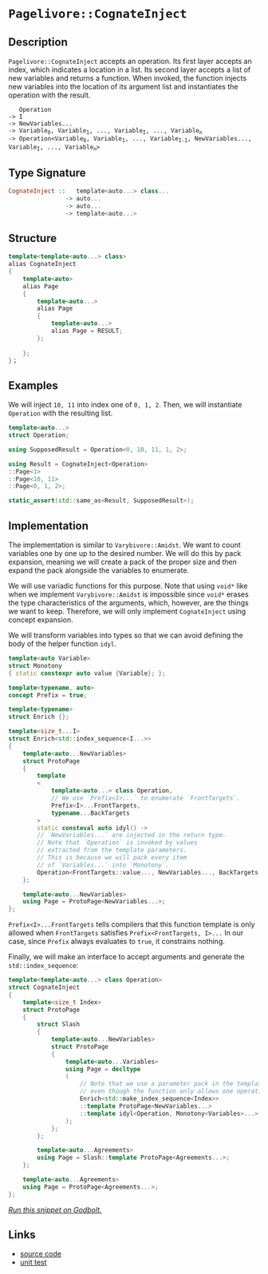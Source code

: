 <!-- Copyright 2024 Feng Mofan
SPDX-License-Identifier: Apache-2.0 -->

# `Pagelivore::CognateInject`

## Description

`Pagelivore::CognateInject` accepts an operation.
Its first layer accepts an index, which indicates a location in a list.
Its second layer accepts a list of new variables and returns a function.
When invoked, the function injects new variables into the location of its argument list and instantiates the operation with the result.

<pre><code>   Operation
-> I
-> NewVariables...
-> Variable<sub>0</sub>, Variable<sub>1</sub>, ..., Variable<sub>I</sub>, ..., Variable<sub>n</sub>
-> Operation&lt;Variable<sub>0</sub>, Variable<sub>1</sub>, ..., Variable<sub>I-1</sub>, NewVariables..., Variable<sub>I</sub>, ..., Variable<sub>n</sub>&gt;</code></pre>

## Type Signature

```Haskell
CognateInject ::   template<auto...> class...
                -> auto...
                -> auto...
                -> template<auto...>
```

## Structure

```C++
template<template<auto...> class>
alias CognateInject
{
    template<auto>
    alias Page
    {
        template<auto...>
        alias Page
        { 
            template<auto...>
            alias Page = RESULT;
        };
        
    };
}；
```

## Examples

We will inject `10, 11` into index one of `0, 1, 2`. Then, we will instantiate `Operation` with the resulting list.

```C++
template<auto...>
struct Operation;

using SupposedResult = Operation<0, 10, 11, 1, 2>;

using Result = CognateInject<Operation>
::Page<1>
::Page<10, 11>
::Page<0, 1, 2>;

static_assert(std::same_as<Result, SupposedResult>);
```

## Implementation

The implementation is similar to `Varybivore::Amidst`.
We want to count variables one by one up to the desired number.
We will do this by pack expansion, meaning we will create a pack of the proper size and then expand the pack alongside the variables to enumerate.

We will use variadic functions for this purpose.
Note that using `void*` like when we implement `Varybivore::Amidst` is impossible since `void*` erases the type characteristics of the arguments, which, however, are the things we want to keep.
Therefore, we will only implement `CognateInject` using concept expansion.

We will transform variables into types so that we can avoid defining the body of the helper function `idyl`.

```C++
template<auto Variable>
struct Monotony
{ static constexpr auto value {Variable}; };
```

```C++
template<typename, auto>
concept Prefix = true;

template<typename>
struct Enrich {};

template<size_t...I>
struct Enrich<std::index_sequence<I...>>
{
    template<auto...NewVariables>
    struct ProtoPage
    { 
        template
        <
            template<auto...> class Operation,
            // We use `Prefix<I>...` to enumerate `FrontTargets`.
            Prefix<I>...FrontTargets,
            typename...BackTargets
        >
        static consteval auto idyl() ->
        // `NewVariables...` are injected in the return type.
        // Note that `Operation` is invoked by values
        // extracted from the template parameters.
        // This is because we will pack every item
        // of `Variables...` into `Monotony`.
        Operation<FrontTargets::value..., NewVariables..., BackTargets::value...>;
    };

    template<auto...NewVariables>
    using Page = ProtoPage<NewVariables...>;
};
```

`Prefix<I>...FrontTargets` tells compilers that this function template is only allowed when `FrontTargets` satisfies `Prefix<FrontTargets, I>...`
In our case, since `Prefix` always evaluates to `true`, it constrains nothing.

Finally, we will make an interface to accept arguments and generate the `std::index_sequence`:

```C++
template<template<auto...> class Operation>
struct CognateInject
{
    template<size_t Index>
    struct ProtoPage
    {
        struct Slash
        {
            template<auto...NewVariables>
            struct ProtoPage
            {
                template<auto...Variables>
                using Page = decltype
                (
                    // Note that we use a parameter pack in the template head
                    // even though the function only allows one operation.
                    Enrich<std::make_index_sequence<Index>>
                    ::template ProtoPage<NewVariables...>
                    ::template idyl<Operation, Monotony<Variables>...>()
                );
            };
        };

        template<auto...Agreements>
        using Page = Slash::template ProtoPage<Agreements...>;
    };

    template<auto...Agreements>
    using Page = ProtoPage<Agreements...>;
};
```

[*Run this snippet on Godbolt.*](https://godbolt.org/#z:OYLghAFBqd5QCxAYwPYBMCmBRdBLAF1QCcAaPECAMzwBtMA7AQwFtMQByARg9KtQYEAysib0QXACx8BBAKoBnTAAUAHpwAMvAFYTStJg1DIApACYAQuYukl9ZATwDKjdAGFUtAK4sGIAKwAzKSuADJ4DJgAcj4ARpjEIACcGqQADqgKhE4MHt6%2BAcEZWY4C4ZExLPGJKbaY9qUMQgRMxAR5Pn5BdQ05za0E5dFxCcmpCi1tHQXdEwNDldVjAJS2qF7EyOwc5oERyN5YANQmgW5ejrSEAJ6n2CYaAIK7%2B4eYJ2fIE%2BhYVHcPzzMewYBy8x1ObgI1zSmAA%2BgRiExCAp/k8AQB6ABU2MxRwAsgJUEQGNcjjjMeiAQRMCw0gZqRCmBdUEcAGqtPBMWL0VGPCbELwOfGE4m3NEAdgsRzmjmQRzQDAmmFUaWIRyZRCOADcxF53iZJeziJzuZgDQARU5Si1WgEY8lHZTETA0VRknGUp7U2n0s1nKEw5hsUjq5m8hVbNIER3O10fc1HBF621op5YnFHbAMY3IBDu7Gex7eulMBn%2B6GMVh%2B%2B5PfmC6NZnN5g1WcWWwJWVNFmklstuLIALzhBAAdGOAJK8utCxt4XMQ74gEARLCqWFKACOepBfrc47HI/%2BgRrz0lAKOF8TPd9jOZB6imAA7kaTfQUcfz5fp9GnUTUMomGAM0nkvE5JROEDQMvYsb0gqCPjcT94NAmDS13DVUAPO55QMBQFCOAB5GFEUaUgkOQi90XRI4AHV3i8JQTgANg0J0XTwVQIUnY8sJYxMWUYHwEjQ5iNAAMWIWQABVWiAggURYw84IomN2M4s5uOwA8JOk2TMHksjlIogNKzYA8LCYZAAGsZOIOSUSMy9eQomU53lAQlR1WhQ01PB0GuWgIGWI4AFpnOQqjRIfZ8OS5N9eI0dVnSOCJtEwBxMHQFKGETBB3mdAgNhykylMeCjIqiIl3gIBBS1EojhMaEw%2BLwfCIi1VArMyo5YlJLy9QcsqIuo5UEUs6ksqoSSWFy6rrxEtJWiraliAUUqKIakicghHTBFs%2Byl36zADxDaKXzizA1rHEMLOs/b9IUQ7dWOscj07IaLxtDs7WU1C%2Bww%2B8n3O013xPUCGIiYBHUA/VAgTX8iAAoCITO2KQawj9voldt3vtDMPGAZhqXHBg0qFclCz%2B3cqdvIgMewHCmDwwjiNLbaP1rJMhQJonMBJsmCDtM9fvmvtB2HI4SdXcKL2/GM/yR4CPrA96XK56MhFwhByNAlsdeQmmzgBsdUeNC7Qf1%2BC5YR/8YctqC9cclSrx9NDacwsdgbfGXncvCGjGhoD4yOLADhM%2B2KIgCPfYqqrcrqx96MYpgjkWxE2BW1PLKs7LZpd3t3jyph0Gj53IswLVGFy9ZgDzGr3ioLwQUaI4BFoUkxFoVBH3wgR3lQVnGnW32KNneczkXEAWCYLrYRXZV10wLdGC2LiGGlzGwZH5Clyp%2BXEbts5TdfS76dLlTd9F94/ICiFNrZgQQwJBg/xJCEvcuu56aC8/QOWFNlYUS%2BqrZCwCfqAOglfd2B5HjAGdDSRg8kfbgyyAHRWwdNZMyQCAPeNtFYQlgfAtgggrqHkxiAz6bYAHkUNm4Y2I5CGYAQSQn2/soboNOPDSSB9kZnEYcw%2BSZ8sanhxuA9M5IJEUzxtiI4UlLryXzBSaRkjJGFjtECV4YJYZuAjJgKMFsuy0PoVOdWLNGrs1xk8NhRwhBeDSMUTKAAlS6XhaDRk4WYraAgISpCOFwXxXAuAhiCUcMwb1wHWOcQoVx7i4ZHB5mhfm6VBZnHvk1Dmjwlz4LOFwXkWTD5uH8cE3JGT8m8LcAEkMYTyHgNcsgWETMlBtAgJPBQVYGnvjcFEmJIZbH2MyE4lxbi7j/w7BwVYtBOD%2BF4H4DgWhSCoE4IhSw1hpTrE2PqIEPBSAEE0OM1YVkAgAA4RxMUCJIMw4pJCSH8EcwIGh/BJCOfoTgkheAsAkBoVIsz5mLI4LwR6qRdlzPGaQOAsAYCIBAOsAgaQLjkEoGgWkdAEhRCrJwVQRymIhSYpII4wBkByikCOMwvBMqEBIH5PQ/BBAiDEOwKQMhBCKBUOoEFpBdBBMfIiNInAeATKmTMvZCzOAEQuHC6MqAqBHExdi3F%2BLCV%2BMkCSo4EAPDIvoGqXYXBli8GBVoVYEAkBIrSCisgFAIAmrNSAYAUgzB8DoCtR6EBYjCtiBEVo1w%2BW8HdcwYg1wCKxAFt60gSLiEEAIgwduwqsCxC8MAOhtBaCPW4LwLA08jDiHZfgZ0Dg8CVxTfM5U6ULjbG2REakkz2VXFiIif1HgsDCoRHgD5qbSCV2ILEAZ5oaSGGAFcIwezVhUAMMABQrI8BPgarM7ZNLhCiHEIyudLK1DCs5foPtKBrDWH0HgWIj1ICrAHo0FNIVvicNMCsywZhfkduNFgA9QUejJJyC4de0w/BBLCBEYYVRRhBOKNkAQH69CAcaAsEYiQgl2BfQIfoUxPCdD0DBvNcHJiDB/Ysf9th0Mgeg%2BhiDf6oOrAUOsrYEgBUcGmaQH5vA/kyqxTivFBKiXKrMKq3AFKtVbN1Tsodqwi5YESE%2Bw5khAgjiSIEK5GgLmSBYg8piSQXkcDeaQD5gQuCnK4ExI5TztP%2BEkFwR5gQmI0eFX8gFIAgVDrBZCo10LxXwotVazVaK2CcFaCwLU4oQopwOH2vxSQRyaaLfgIg97qWyDpYu6Qy6lCrvZboe13KmC8tTZR6jtGRUcDFbCi4rdpWee875xmAcuBBZC6q9VprNUnCBGYXj%2BrQX2ZcwkBFlrUAatGEVnz/mjDlaKTQNxCRnWuvZb6z1IaJv%2BsDcGttYbEGRujdmzAcaE2dxTds9Nfas3zJzS%2Bgtwri3IFLSGit9RhU1rrdcBt2x5nNtbdsjtXalA9ozf2yGNmR2AXHZOx806Q1zuiwy2LsgV1svmUljdg7L1WEsLu/d8Aj1RhyKe89cNYfWBvXRu9flLpI%2BfahvwEBXB4ZCOvQjSwAOZCA7kRDBRqclByJT7DKHGjwfaPTz9hP2cEcw5B5DuGueC/mPzojFG1gbHIzq5TmXzOcCSl5nzfmDBlYqyORKEBOPhbqxpxr/HSCCdGE%2Bqtqn1NBZk%2BKR54pxTnLMHJwzZn2UWdsFZvjILDV2aQDCiV7XWvEDc9sTz8qWAKC1HKLU5WRy%2BgmGSsLlL0CRdpQukHTL5DxYhzoEAwQUtpf5bLoVzvRWOclYV4gLAQ9h4j1HmP0Y1WdZqwkXXgR9ce7BcahvZq/ed81SAcP9jYSR6SLCWvDTy%2B4odcN1alAxvzOm16tt8/ZvJJDQtwQS2F97dW/GxNyaQ3bczXdtNeBc2OEO%2By47p223narfMq7nrbtNuNI93gz3u29szZ9tv32x0TqnYGQHKLFPCQUHZlDPNdbPaHYwbdeHGtR9ZHE9TgdERcTHa9W9BIe9fHQ9HnV9End9YXL9CnMXKndIGnRoMnMDZnYg1neoWDJoIXfIbnNnPoPnCoAXfDAYMnOYNoFnYjSXDZCXKtOXIvDgRXSvcPbUGvNCCYDjePbjPXPVA3I3YTSjM3EAMwILQIQIfwfwGTfxDQLQ8UHTJ3X5TgSzazD3A5EAQzEcEzfwcUMwHQwzRTSQDQe1KtQIQvUw/5d3A1SjUlEwujMw3w/ZdtEbV9SQIAA%3D%3D%3D)

## Links

- [source code](../../../../conceptrodon/descend/pagelivore/cognate_inject.hpp)
- [unit test](../../../../tests/unit/metafunctions/pagelivore/cognate_inject.test.hpp)
